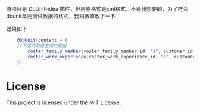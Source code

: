 原项目是 DbUnit-idea 插件，但是原格式是xml格式，不是我想要的，为了符合dbunit单元测试数据的格式，我稍微修改了一下

效果如下
```groovy
    @DbUnit(content = {
    //下面两条是生成的数据
        roster_family_member(roster_family_member_id: "1", customer_id: "85570204515450880", roster_id: "1", member_name: "成员姓名", member_mobile: "18888888888", member_company: "成员单位", relationship: "10", create_date: "2023-12-04 08:15:22", update_date: "2023-12-04 08:15:22")
        roster_work_experience(roster_work_experience_id: "1", customer_id: "85570204515450880", roster_id: "1", company_name: "单位名称", start_date: "2023-12-04 16:15:21", end_date: "2023-12-04 16:15:21", position: "职务", salary: "1000", resignation_reason: "不用", create_date: "2023-12-04 08:15:22", update_date: "2023-12-04 08:15:22")
    })
```

# License

This project is licensed under the MIT License.